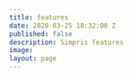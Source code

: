 ```yaml
---
title: features
date: 2020-03-25 18:32:00 Z
published: false
description: Simpris features
image: 
layout: page
---
```


